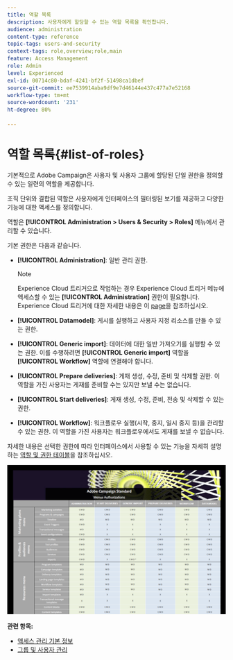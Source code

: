 ```yaml
---
title: 역할 목록
description: 사용자에게 할당할 수 있는 역할 목록을 확인합니다.
audience: administration
content-type: reference
topic-tags: users-and-security
context-tags: role,overview;role,main
feature: Access Management
role: Admin
level: Experienced
exl-id: 00714c80-bdaf-4241-bf2f-51498ca1dbef
source-git-commit: ee7539914aba9df9e7d46144e437c477a7e52168
workflow-type: tm+mt
source-wordcount: '231'
ht-degree: 80%

---
```


# 역할 목록{#list-of-roles}

기본적으로 Adobe Campaign은 사용자 및 사용자 그룹에 할당된 단일 권한을 정의할 수 있는 일련의 역할을 제공합니다.

조직 단위와 결합된 역할은 사용자에게 인터페이스의 필터링된 보기를 제공하고 다양한 기능에 대한 액세스를 정의합니다.

역할은 **[!UICONTROL Administration > Users & Security > Roles]** 메뉴에서 관리할 수 있습니다.

기본 권한은 다음과 같습니다.

* **[!UICONTROL Administration]**: 일반 관리 권한.

   >[!NOTE]
   >
   >Experience Cloud 트리거으로 작업하는 경우 Experience Cloud 트리거 메뉴에 액세스할 수 있는 **[!UICONTROL Administration]** 권한이 필요합니다. Experience Cloud 트리거에 대한 자세한 내용은 이 [page](../../integrating/using/about-adobe-experience-cloud-triggers.md)을 참조하십시오.

* **[!UICONTROL Datamodel]**: 게시를 실행하고 사용자 지정 리소스를 만들 수 있는 권한.
* **[!UICONTROL Generic import]**: 데이터에 대한 일반 가져오기를 실행할 수 있는 권한. 이를 수행하려면 **[!UICONTROL Generic import]** 역할을 **[!UICONTROL Workflow]** 역할에 연결해야 합니다.
* **[!UICONTROL Prepare deliveries]**: 게재 생성, 수정, 준비 및 삭제할 권한. 이 역할을 가진 사용자는 게재를 준비할 수는 있지만 보낼 수는 없습니다.
* **[!UICONTROL Start deliveries]**: 게재 생성, 수정, 준비, 전송 및 삭제할 수 있는 권한.
* **[!UICONTROL Workflow]**: 워크플로우 실행(시작, 중지, 일시 중지 등)을 관리할 수 있는 권한. 이 역할을 가진 사용자는 워크플로우에서도 게재를 보낼 수 없습니다.

자세한 내용은 선택한 권한에 따라 인터페이스에서 사용할 수 있는 기능을 자세히 설명하는 [역할 및 권한 테이블](/help/administration/using/assets/acs_rights.pdf)을 참조하십시오.

[![이미지](assets/user_management_3.png)](https://experienceleague.adobe.com/docs/campaign-standard/assets/acs_rights.pdf?lang=en)

**관련 항목:**

* [액세스 관리 기본 정보](../../administration/using/about-access-management.md)
* [그룹 및 사용자 관리](../../administration/using/managing-groups-and-users.md)
